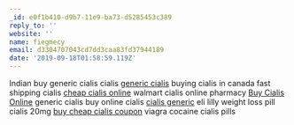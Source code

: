 ```yaml
---
_id: e0f1b410-d9b7-11e9-ba73-d5285453c389
reply_to: ''
website: ''
name: fiegmecy
email: d3304707043cd7dd3caa83fd37944189
date: '2019-09-18T01:58:59.119Z'
---
```

Indian buy generic cialis cialis <a href="http://100halloweencards.com/#">generic cialis</a> buying cialis in canada fast shipping cialis <a href="http://cymaxcomputers.co.uk/#">cheap cialis online</a> walmart cialis online pharmacy <a href="http://the-mofo.co.uk/#">Buy Cialis Online</a> generic cialis buy online cialis <a href="http://girlscoutsclc.org/#">cialis generic</a> eli lilly weight loss pill cialis 20mg <a href="http://cippo.ro/#">buy cheap cialis coupon</a> viagra cocaine cialis pills

